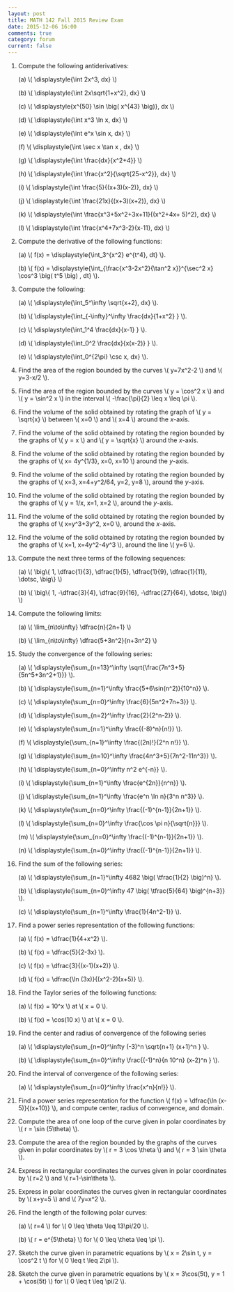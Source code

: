 ```yaml
---
layout: post
title: MATH 142 Fall 2015 Review Exam
date: 2015-12-06 16:00
comments: true
category: forum
current: false
---
```


1. Compute the following antiderivatives:

	(a) <span>\\( \displaystyle{\int 2x^3\, dx} \\)</span>

	(b) <span>\\( \displaystyle{\int 2x\sqrt{1+x^2}\, dx} \\)</span>

	(c) <span>\\( \displaystyle{x^{50} \sin \big( x^{43} \big)}\, dx \\)</span>

	(d) <span>\\( \displaystyle{\int x^3 \ln x\, dx} \\)</span>

	(e) <span>\\( \displaystyle{\int e^x \sin x\, dx} \\)</span>

	(f) <span>\\( \displaystyle{\int \sec x \tan x \, dx} \\)</span>

	(g) <span>\\( \displaystyle{\int \frac{dx}{x^2+4}} \\)</span>

	(h) <span>\\( \displaystyle{\int \frac{x^2}{\sqrt{25-x^2}}\, dx} \\)</span>

	(i) <span>\\( \displaystyle{\int \frac{5}{(x+3)(x-2)}\, dx} \\)</span>

	(j) <span>\\( \displaystyle{\int \frac{21x}{(x+3)(x+2)}\, dx} \\)</span>

	(k) <span>\\( \displaystyle{\int \frac{x^3+5x^2+3x+11}{(x^2+4x+	5)^2}\, dx} \\)</span>

	(l) <span>\\( \displaystyle{\int \frac{x^4+7x^3-2}{x-11}\, dx} \\)</span>

1. Compute the derivative of the following functions:

	(a) <span>\\( f(x) = \displaystyle{\int_3^{x^2} e^{t^4}\, dt} \\)</span>.

	(b) <span>\\( f(x) = \displaystyle{\int_{\frac{x^3-2x^2}{\tan^2 x}}^{\sec^2 x} \cos^3 \big( t^5 \big) \, dt} \\)</span>.

2. Compute the following:

	(a) <span>\\( \displaystyle{\int_5^\infty \sqrt{x+2}\, dx} \\)</span>.

	(b) <span>\\( \displaystyle{\int_{-\infty}^\infty \frac{dx}{1+x^2} } \\)</span>.

	(c) <span>\\( \displaystyle{\int_1^4 \frac{dx}{x-1} } \\)</span>.

	(d) <span>\\( \displaystyle{\int_0^2 \frac{dx}{x(x-2)} } \\)</span>.

	(e) <span>\\( \displaystyle{\int_0^{2\pi} \csc x\, dx} \\)</span>.

3. Find the area of the region bounded by the curves <span>\\( y=7x^2-2 \\)</span> and <span>\\( y=3-x/2 \\)</span>.

4. Find the area of the region bounded by the curves <span>\\( y = \cos^2 x \\)</span> and <span>\\( y = \sin^2 x \\)</span> in the interval <span>\\( -\frac{\pi}{2} \leq x \leq \pi \\)</span>.

5. Find the volume of the solid obtained by rotating the graph of <span>\\( y = \sqrt{x} \\)</span> between <span>\\( x=0 \\)</span> and <span>\\( x=4 \\)</span> around the *x*-axis.

6. Find the volume of the solid obtained by rotating the region bounded by the graphs of <span>\\( y = x \\)</span> and <span>\\( y = \sqrt{x} \\)</span> around the *x*-axis.

7. Find the volume of the solid obtained by rotating the region bounded by the graphs of <span>\\( x= 4y^{1/3}, x=0, x=10 \\)</span> around the *y*-axis.

8. Find the volume of the solid obtained by rotating the region bounded by the graphs of <span>\\( x=3, x=4+y^2/64, y=2, y=8 \\)</span>, around the *y*-axis.

9. Find the volume of the solid obtained by rotating the region bounded by the graphs of <span>\\( y = 1/x, x=1, x=2 \\)</span>, around the *y*-axis.

10. Find the volume of the solid obtained by rotating the region bounded by the graphs of <span>\\( x=y^3+3y^2, x=0 \\)</span>, around the *x*-axis.

11. Find the volume of the solid obtained by rotating the region bounded by the graphs of <span>\\( x=1, x=4y^2-4y^3 \\)</span>, around the line <span>\\( y=6 \\)</span>.

1. Compute the next three terms of the following sequences:

	(a) <span>\\( \big\\{ 1, \dfrac{1}{3}, \dfrac{1}{5}, \dfrac{1}{9}, \dfrac{1}{11}, \dotsc, \big\\} \\)</span>

	(b) <span>\\( \big\\{ 1, -\dfrac{3}{4}, \dfrac{9}{16}, -\dfrac{27}{64}, \dotsc, \big\\} \\)</span>

2. Compute the following limits:

	(a) <span>\\( \lim_{n\to\infty} \dfrac{n}{2n+1} \\)</span>

	(b) <span>\\( \lim_{n\to\infty} \dfrac{5+3n^2}{n+3n^2} \\)</span>

3. Study the convergence of the following series:

	(a) <span>\\( \displaystyle{\sum_{n=13}^\infty \sqrt{\frac{7n^3+5}{5n^5+3n^2+1}}} \\)</span>.

	(b) <span>\\( \displaystyle{\sum_{n=1}^\infty \frac{5+6\sin(n^2)}{10^n}} \\)</span>.

	(c) <span>\\( \displaystyle{\sum_{n=0}^\infty \frac{6}{5n^2+7n+3}} \\)</span>.

	(d) <span>\\( \displaystyle{\sum_{n=2}^\infty \frac{2}{2^n-2}} \\)</span>.

	(e) <span>\\( \displaystyle{\sum_{n=1}^\infty \frac{(-8)^n}{n!}} \\)</span>.

	(f) <span>\\( \displaystyle{\sum_{n=1}^\infty \frac{(2n)!}{2^n n!}} \\)</span>.

	(g) <span>\\( \displaystyle{\sum_{n=10}^\infty \frac{4n^3+5}{7n^2-11n^3}} \\)</span>.

	(h) <span>\\( \displaystyle{\sum_{n=0}^\infty n^2 e^{-n}} \\)</span>.

	(i) <span>\\( \displaystyle{\sum_{n=1}^\infty \frac{e^{2n}}{n^n}} \\)</span>.

	(j) <span>\\( \displaystyle{\sum_{n=1}^\infty \frac{e^n \ln n}{3^n n^3}} \\)</span>.

	(k) <span>\\( \displaystyle{\sum_{n=0}^\infty \frac{(-1)^{n-1}}{2n+1}} \\)</span>.

	(l) <span>\\( \displaystyle{\sum_{n=0}^\infty \frac{\cos \pi n}{\sqrt{n}}} \\)</span>.

	(m) <span>\\( \displaystyle{\sum_{n=0}^\infty \frac{(-1)^{n-1}}{2n+1}} \\)</span>.

	(n) <span>\\( \displaystyle{\sum_{n=0}^\infty \frac{(-1)^{n-1}}{2n+1}} \\)</span>.

4. Find the sum of the following series:

	(a) <span>\\( \displaystyle{\sum_{n=1}^\infty 4682 \big( \tfrac{1}{2} \big)^n} \\)</span>.

	(b) <span>\\( \displaystyle{\sum_{n=0}^\infty 47 \big( \tfrac{5}{64} \big)^{n+3}} \\)</span>.

	(c) <span>\\( \displaystyle{\sum_{n=1}^\infty \frac{1}{4n^2-1}} \\)</span>.

1. Find a power series representation of the following functions:

	(a) <span>\\( f(x) = \dfrac{1}{4+x^2} \\)</span>.

	(b) <span>\\( f(x) = \dfrac{5}{2-3x} \\)</span>.

	(c) <span>\\( f(x) = \dfrac{3}{(x-1)(x+2)} \\)</span>.

	(d) <span>\\( f(x) = \dfrac{\ln (3x)}{(x^2-2)(x+5)} \\)</span>.

2. Find the Taylor series of the following functions:

	(a) <span>\\( f(x) = 10^x \\)</span> at <span>\\( x = 0 \\)</span>.

	(b) <span>\\( f(x) = \cos(10 x) \\)</span> at <span>\\( x = 0 \\)</span>.

3. Find the center and radius of convergence of the following series 

	(a) <span>\\( \displaystyle{\sum_{n=0}^\infty (-3)^n \sqrt{n+1} (x+1)^n } \\)</span>.

	(b) <span>\\( \displaystyle{\sum_{n=0}^\infty \frac{(-1)^n}{n 10^n} (x-2)^n } \\)</span>.

4. Find the interval of convergence of the following series:

	(a) <span>\\( \displaystyle{\sum_{n=0}^\infty \frac{x^n}{n!}} \\)</span>.

5. Find a power series representation for the function <span>\\( f(x) = \dfrac{\ln (x-5)}{(x+10)} \\)</span>, and compute center, radius of convergence, and domain.

1. Compute the area of one loop of the curve given in polar coordinates by <span>\\( r = \sin (5\theta) \\)</span>.

2. Compute the area of the region bounded by the graphs of the curves given in polar coordinates by <span>\\( r = 3 \cos \theta \\)</span> and <span>\\( r = 3 \sin \theta \\)</span>.

3. Express in rectangular coordinates the curves given in polar coordinates by <span>\\( r=2 \\)</span> and <span>\\( r=1-\sin\theta \\)</span>.

4. Express in polar coordinates the curves given in rectangular coordinates by <span>\\( x+y=5 \\)</span> and <span>\\( 7y=x^2 \\)</span>.

5. Find the length of the following polar curves:

	(a) <span>\\( r=4 \\)</span> for <span>\\( 0 \leq \theta \leq 13\pi/20 \\)</span>.

	(b) <span>\\( r = e^{5\theta} \\)</span> for <span>\\( 0 \leq \theta \leq \pi \\)</span>.

6. Sketch the curve given in parametric equations by <span>\\( x = 2\sin t, y = \cos^2 t \\)</span> for <span>\\( 0 \leq t \leq 2\pi \\)</span>.

7. Sketch the curve given in parametric equations by <span>\\( x = 3\cos(5t), y = 1 + \cos(5t) \\)</span> for <span>\\( 0 \leq t \leq \pi/2 \\)</span>.
